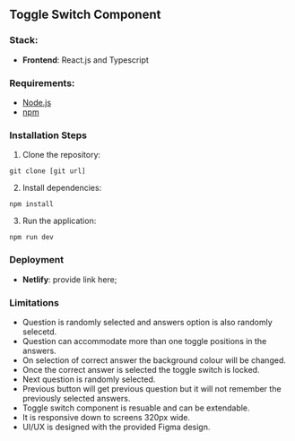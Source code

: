 ## Toggle Switch Component

### Stack:

- **Frontend**: React.js and Typescript

### Requirements:

- [Node.js](https://nodejs.org/en/download/package-manager)
- [npm](https://nodejs.org/en/download/package-manager)

### Installation Steps

1. Clone the repository:

```
git clone [git url]
```

2. Install dependencies:

```
npm install
```

3. Run the application:

```
npm run dev
```

### Deployment

- **Netlify**: provide link here;

### Limitations

- Question is randomly selected and answers option is also randomly selecetd.
- Question can accommodate more than one toggle positions in the answers.
- On selection of correct answer the background colour will be changed.
- Once the correct answer is selected the toggle switch is locked.
- Next question is randomly selected.
- Previous button will get previous question but it will not remember the previously selected answers.
- Toggle switch component is resuable and can be extendable.
- It is responsive down to screens 320px wide.
- UI/UX is designed with the provided Figma design.
